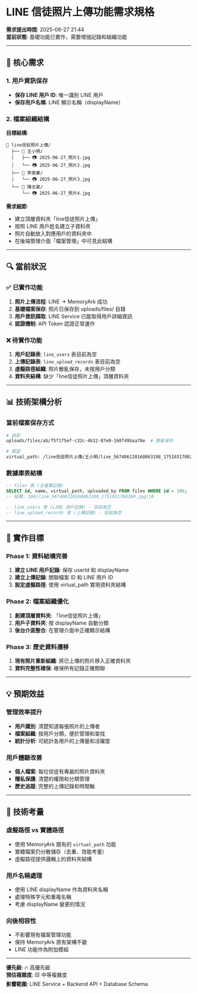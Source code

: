 # LINE 信徒照片上傳功能需求規格

**需求提出時間**: 2025-06-27 21:44  
**當前狀態**: 基礎功能已實作，需要增強記錄和組織功能

---

## 🎯 核心需求

### 1. 用戶資訊保存
- **保存 LINE 用戶 ID**: 唯一識別 LINE 用戶
- **保存用戶名稱**: LINE 顯示名稱（displayName）

### 2. 檔案組織結構
**目標結構**:
```
📁 line信徒照片上傳/
  ├── 📁 王小明/
  │   ├── 📷 2025-06-27_照片1.jpg
  │   └── 📷 2025-06-27_照片2.jpg
  ├── 📁 李美華/
  │   └── 📷 2025-06-27_照片3.jpg
  └── 📁 陳志豪/
      └── 📷 2025-06-27_照片4.jpg
```

**需求細節**:
- 建立頂層資料夾「line信徒照片上傳」
- 按照 LINE 用戶姓名建立子資料夾
- 照片自動放入對應用戶的資料夾中
- 在後端管理介面「檔案管理」中可見此結構

---

## 🔍 當前狀況

### ✅ 已實作功能
1. **照片上傳流程**: LINE → MemoryArk 成功
2. **基礎檔案保存**: 照片已保存到 uploads/files/ 目錄
3. **用戶資訊擷取**: LINE Service 已能取得用戶詳細資訊
4. **認證機制**: API Token 認證正常運作

### ❌ 待實作功能
1. **用戶記錄表**: `line_users` 表目前為空
2. **上傳記錄表**: `line_upload_records` 表目前為空  
3. **虛擬路徑組織**: 照片散亂保存，未按用戶分類
4. **資料夾結構**: 缺少「line信徒照片上傳」頂層資料夾

---

## 📊 技術架構分析

### 當前檔案保存方式
```bash
# 目前
uploads/files/ab/f5f175ef-c32c-4b32-87e0-168f49baa78e  # 散亂保存

# 期望
virtual_path: /line信徒照片上傳/王小明/line_567406120168063198_1751031708269.jpg
```

### 數據庫表結構
```sql
-- files 表 (主檔案記錄)
SELECT id, name, virtual_path, uploaded_by FROM files WHERE id = 106;
-- 結果: 106|line_567406120168063198_1751031708269.jpg||0

-- line_users 表 (LINE 用戶記錄) - 目前為空
-- line_upload_records 表 (上傳記錄) - 目前為空
```

---

## 🚀 實作目標

### Phase 1: 資料結構完善
1. **建立 LINE 用戶記錄**: 保存 userId 和 displayName
2. **建立上傳記錄**: 關聯檔案 ID 和 LINE 用戶 ID
3. **設定虛擬路徑**: 使用 virtual_path 實現資料夾結構

### Phase 2: 檔案組織優化
1. **創建頂層資料夾**: 「line信徒照片上傳」
2. **用戶子資料夾**: 按 displayName 自動分類
3. **後台介面整合**: 在管理介面中正確顯示結構

### Phase 3: 歷史資料遷移
1. **現有照片重新組織**: 將已上傳的照片移入正確資料夾
2. **資料完整性確保**: 確保所有記錄正確關聯

---

## 💡 預期效益

### 管理效率提升
- **用戶識別**: 清楚知道每張照片的上傳者
- **檔案組織**: 按用戶分類，便於管理和查找
- **統計分析**: 可統計各用戶的上傳量和活躍度

### 用戶體驗改善
- **個人檔案**: 每位信徒有專屬的照片資料夾
- **隱私保護**: 清楚的權限和分類管理
- **歷史追蹤**: 完整的上傳記錄和時間軸

---

## 🔧 技術考量

### 虛擬路徑 vs 實體路徑
- 使用 MemoryArk 既有的 `virtual_path` 功能
- 實體檔案仍分散儲存（去重、效能考量）
- 虛擬路徑提供邏輯上的資料夾結構

### 用戶名稱處理
- 使用 LINE displayName 作為資料夾名稱
- 處理特殊字元和重複名稱
- 考慮 displayName 變更的情況

### 向後相容性
- 不影響現有檔案管理功能
- 保持 MemoryArk 原有架構不變
- LINE 功能作為附加模組

---

**優先級**: 🔥 高優先級  
**預估複雜度**: 🟨 中等複雜度  
**影響範圍**: LINE Service + Backend API + Database Schema